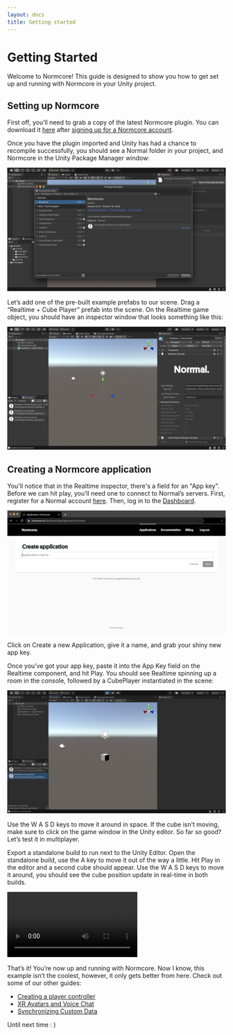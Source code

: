 ```yaml
---
layout: docs
title: Getting started
---
```

# Getting Started
Welcome to Normcore! This guide is designed to show you how to get set up and running with Normcore in your Unity project.

## Setting up Normcore

First off, you’ll need to grab a copy of the latest Normcore plugin. You can download it [here](https://normcore.io/download) after [signing up for a Normcore account](https://normcore.io/dashboard/signup).



Once you have the plugin imported and Unity has had a chance to recompile successfully, you should see a Normal folder in your project, and Normcore in the Unity Package Manager window:

![](./getting-started/package-manager.png "An empty project with Normcore freshly imported.")

Let’s add one of the pre-built example prefabs to our scene. Drag a “Realtime + Cube Player” prefab into the scene. On the Realtime game object, you should have an inspector window that looks something like this:

![](./getting-started/realtime-inspector.png "The newly added Realtime object contains both Realtime and a Cube Player Manager component.")

## Creating a Normcore application

You'll notice that in the Realtime inspector, there's a field for an "App key". Before we can hit play, you’ll need one to connect to Normal’s servers. First, register for a Normal account [here](/dashboard/signup). Then, log in to the [Dashboard](/dashboard).

![](./getting-started/normcore-dashboard.png "The Normcore dashboard, where you manage your applications.")

Click on Create a new Application, give it a name, and grab your shiny new app key.

Once you’ve got your app key, paste it into the App Key field on the Realtime component, and hit Play. You should see Realtime spinning up a room in the console, followed by a CubePlayer instantiated in the scene:

![](./getting-started/cube-player.png "A CubePlayer is instantiated for your local player when you connect.")

Use the W A S D keys to move it around in space. If the cube isn’t moving, make sure to click on the game window in the Unity editor. So far so good? Let’s test it in multiplayer.

Export a standalone build to run next to the Unity Editor. Open the standalone build, use the A key to move it out of the way a little. Hit Play in the editor and a second cube should appear. Use the W A S D keys to move it around, you should see the cube position update in real-time in both builds.

![](./getting-started/cube-player-demo.mp4 "Both CubePlayers are synced automatically to the other client.")

That’s it! You’re now up and running with Normcore. Now I know, this example isn’t the coolest, however, it only gets better from here. Check out some of our other guides:

- [Creating a player controller](../guides/creating-a-player-controller)
- [XR Avatars and Voice Chat](../guides/xr-avatars-and-voice-chat)
- [Synchronizing Custom Data](../realtime/synchronizing-custom-data)

Until next time  : )